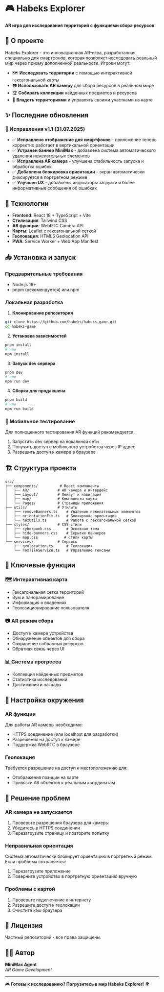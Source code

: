 # 🎮 Habeks Explorer

**AR игра для исследования территорий с функциями сбора ресурсов**

## 📱 О проекте

Habeks Explorer - это инновационная AR-игра, разработанная специально для смартфонов, которая позволяет исследовать реальный мир через призму дополненной реальности. Игроки могут:

- 🗺️ **Исследовать территории** с помощью интерактивной гексагональной карты
- 📷 **Использовать AR камеру** для сбора ресурсов в реальном мире  
- 🏆 **Собирать коллекции** найденных предметов и ресурсов
- 📍 **Владеть территориями** и управлять своими участками на карте

## ✨ Последние обновления

### 🔧 Исправления v1.1 (31.07.2025)

- ✅ **Исправлено отображение для смартфонов** - приложение теперь корректно работает в вертикальной ориентации
- ✅ **Устранен баннер MiniMax** - добавлена система автоматического удаления нежелательных элементов
- ✅ **Исправлена AR камера** - улучшена стабильность запуска и обработка ошибок
- ✅ **Добавлена блокировка ориентации** - экран автоматически фиксируется в портретном режиме
- ✅ **Улучшен UX** - добавлены индикаторы загрузки и более информативные сообщения об ошибках

## 🚀 Технологии

- **Frontend**: React 18 + TypeScript + Vite
- **Стилизация**: Tailwind CSS
- **AR функции**: WebRTC Camera API
- **Карты**: Leaflet с гексагональной сеткой
- **Геолокация**: HTML5 Geolocation API
- **PWA**: Service Worker + Web App Manifest

## 📥 Установка и запуск

### Предварительные требования
- Node.js 18+ 
- pnpm (рекомендуется) или npm

### Локальная разработка

1. **Клонирование репозитория**
```bash
git clone https://github.com/habeks/habeks-game.git
cd habeks-game
```

2. **Установка зависимостей**
```bash
pnpm install
# или
npm install
```

3. **Запуск dev сервера**
```bash
pnpm dev
# или
npm run dev
```

4. **Сборка для продакшена**
```bash
pnpm build
# или
npm run build
```

### 📱 Мобильное тестирование

Для полноценного тестирования AR функций рекомендуется:
1. Запустить dev сервер на локальной сети
2. Получить доступ с мобильного устройства через IP адрес
3. Разрешить доступ к камере в браузере

## 🏗️ Структура проекта

```
src/
├── components/          # React компоненты
│   ├── AR/             # AR камера и интерфейс
│   ├── Layout/         # Лейаут и навигация  
│   ├── map/            # Компоненты карты
│   └── Pages/          # Страницы приложения
├── utils/              # Утилиты
│   ├── removeBanners.ts    # Удаление нежелательных элементов
│   ├── orientationFix.ts   # Блокировка ориентации
│   └── hexUtils.ts         # Работа с гексагональной сеткой
├── styles/             # CSS стили
│   ├── cyberpunk.css       # Основная тема
│   ├── hide-banners.css    # Скрытие баннеров
│   └── map.css            # Стили карты
└── services/           # Сервисы
    ├── geolocation.ts      # Геолокация
    └── hexTileService.ts   # Управление гексами
```

## 🎯 Ключевые функции

### 🗺️ Интерактивная карта
- Гексагональная сетка территорий
- Зум и панорамирование
- Информация о владениях
- Геопозиционирование пользователя

### 📷 AR режим сбора
- Доступ к камере устройства
- Обнаружение объектов для сбора
- Сохранение собранных ресурсов
- Обратная связь через UI

### 📊 Система прогресса
- Коллекция найденных предметов
- Статистика исследований
- Достижения и награды

## 🔧 Настройка окружения

### AR функции
Для работы AR камеры необходимо:
- HTTPS соединение (или localhost для разработки)
- Разрешения на доступ к камере
- Поддержка WebRTC в браузере

### Геолокация
Требуется разрешение на доступ к местоположению для:
- Отображения позиции на карте
- Привязки AR объектов к реальным координатам

## 🐛 Решение проблем

### AR камера не запускается
1. Проверьте разрешения браузера для камеры
2. Убедитесь в HTTPS соединении
3. Перезагрузите страницу и повторите попытку

### Неправильная ориентация
Система автоматически блокирует ориентацию в портретный режим. Если проблема сохраняется:
1. Перезагрузите приложение
2. Поверните устройство в портретную ориентацию вручную

### Проблемы с картой
1. Проверьте подключение к интернету
2. Разрешите доступ к геолокации
3. Очистите кэш браузера

## 📄 Лицензия

Частный репозиторий - все права защищены.

## 👨‍💻 Автор

**MiniMax Agent**  
*AR Game Development*

---

🎮 **Готовы к исследованию? Погрузитесь в мир Habeks Explorer!** 🌍